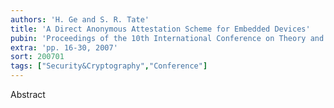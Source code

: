 ```yaml
---
authors: 'H. Ge and S. R. Tate'
title: 'A Direct Anonymous Attestation Scheme for Embedded Devices'
pubin: 'Proceedings of the 10th International Conference on Theory and Practice of Public-Key Cryptography (PKC)'
extra: 'pp. 16-30, 2007'
sort: 200701
tags: ["Security&Cryptography","Conference"]
---
```

Abstract

